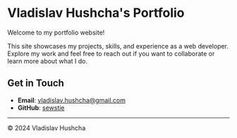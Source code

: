 # Vladislav Hushcha's Portfolio

Welcome to my portfolio website!

This site showcases my projects, skills, and experience as a web developer. Explore my work and feel free to reach out if you want to collaborate or learn more about what I do.

## Get in Touch

- **Email**: [vladislav.hushcha@gmail.com](mailto:vladislav.hushcha@gmail.com)
- **GitHub**: [sewstie](https://github.com/sewstie)

---

© 2024 Vladislav Hushcha
